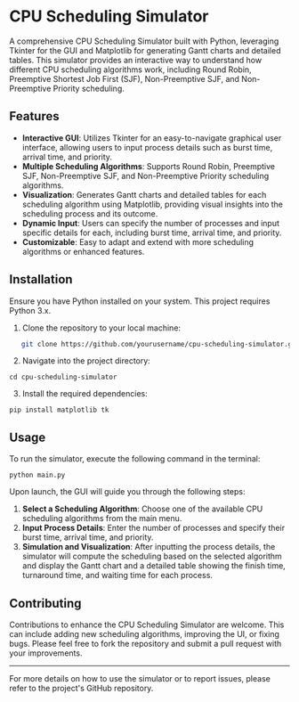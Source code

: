 # CPU Scheduling Simulator

A comprehensive CPU Scheduling Simulator built with Python, leveraging Tkinter for the GUI and Matplotlib for generating Gantt charts and detailed tables. This simulator provides an interactive way to understand how different CPU scheduling algorithms work, including Round Robin, Preemptive Shortest Job First (SJF), Non-Preemptive SJF, and Non-Preemptive Priority scheduling.

## Features

- **Interactive GUI**: Utilizes Tkinter for an easy-to-navigate graphical user interface, allowing users to input process details such as burst time, arrival time, and priority.
- **Multiple Scheduling Algorithms**: Supports Round Robin, Preemptive SJF, Non-Preemptive SJF, and Non-Preemptive Priority scheduling algorithms.
- **Visualization**: Generates Gantt charts and detailed tables for each scheduling algorithm using Matplotlib, providing visual insights into the scheduling process and its outcome.
- **Dynamic Input**: Users can specify the number of processes and input specific details for each, including burst time, arrival time, and priority.
- **Customizable**: Easy to adapt and extend with more scheduling algorithms or enhanced features.

## Installation

Ensure you have Python installed on your system. This project requires Python 3.x.

1. Clone the repository to your local machine:

```bash
   git clone https://github.com/yourusername/cpu-scheduling-simulator.git
```
2. Navigate into the project directory:
   
```
cd cpu-scheduling-simulator
```

3. Install the required dependencies:
   
```
pip install matplotlib tk
```

## Usage

To run the simulator, execute the following command in the terminal:

```
python main.py
```

Upon launch, the GUI will guide you through the following steps:

1. **Select a Scheduling Algorithm**: Choose one of the available CPU scheduling algorithms from the main menu.
2. **Input Process Details**: Enter the number of processes and specify their burst time, arrival time, and priority.
3. **Simulation and Visualization**: After inputting the process details, the simulator will compute the scheduling based on the selected algorithm and display the Gantt chart and a detailed table showing the finish time, turnaround time, and waiting time for each process.

## Contributing

Contributions to enhance the CPU Scheduling Simulator are welcome. This can include adding new scheduling algorithms, improving the UI, or fixing bugs. Please feel free to fork the repository and submit a pull request with your improvements.

---

For more details on how to use the simulator or to report issues, please refer to the project's GitHub repository.
